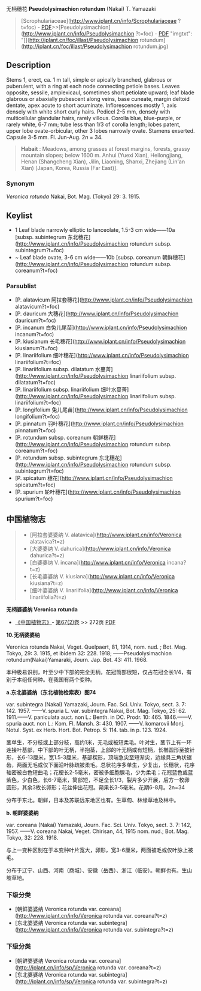 无柄穗花 **Pseudolysimachion rotundum** (Nakai) T. Yamazaki

> [Scrophulariaceae](http://www.iplant.cn/info/Scrophulariaceae ?t=foc) - [PDF](http://iplant.cn/foc/pdf/Scrophulariaceae.pdf)>>[Pseudolysimachion](http://www.iplant.cn/info/Pseudolysimachion ?t=foc) - [PDF](http://www.iplant.cn/foc/pdf/Pseudolysimachion.pdf)
  "imgtxt": "[](http://iplant.cn/foc/illast/Pseudolysimachion rotundum](http://iplant.cn/foc/illast/Pseudolysimachion rotundum.jpg)

## Description

Stems 1, erect, ca. 1 m tall, simple or apically branched, glabrous or puberulent, with a ring at each node connecting petiole bases. Leaves opposite, sessile, amplexicaul, sometimes short petiolate upward; leaf blade glabrous or abaxially pubescent along veins, base cuneate, margin deltoid dentate, apex acute to short acuminate. Inflorescences mostly 1, axis densely with white short curly hairs. Pedicel 2-5 mm, densely with multicellular glandular hairs, rarely villous. Corolla blue, blue-purple, or rarely white, 6-7 mm; tube less than 1/3 of corolla length; lobes patent, upper lobe ovate-orbicular, other 3 lobes narrowly ovate. Stamens exserted. Capsule 3-5 mm. Fl. Jun-Aug. 2*n* = 34.

> **Habait** : 
> Meadows, among grasses at forest margins, forests, grassy mountain slopes; below 1600 m. Anhui (Yuexi Xian), Heilongjiang, Henan (Shangcheng Xian), Jilin, Liaoning, Shanxi, Zhejiang (Lin'an Xian) [Japan, Korea, Russia (Far East)].

### Synonym
*Veronica rotunda* Nakai, Bot. Mag. (Tokyo) 29: 3. 1915.

## Keylist

* 1 Leaf blade narrowly elliptic to lanceolate, 1.5-3 cm wide——10a  [subsp. subintegrum 东北穗花](http://www.iplant.cn/info/Pseudolysimachion rotundum subsp. subintegrum?t=foc)
* ~ Leaf blade ovate, 3-6 cm wide——10b  [subsp. coreanum 朝鲜穗花](http://www.iplant.cn/info/Pseudolysimachion rotundum subsp. coreanum?t=foc)

### Parsublist

* [P.  alatavicum  阿拉套穗花](http://www.iplant.cn/info/Pseudolysimachion alatavicum?t=foc)
* [P.  dauricum  大穗花](http://www.iplant.cn/info/Pseudolysimachion dauricum?t=foc)
* [P.  incanum  白兔儿尾苗](http://www.iplant.cn/info/Pseudolysimachion incanum?t=foc)
* [P.  kiusianum  长毛穗花](http://www.iplant.cn/info/Pseudolysimachion kiusianum?t=foc)
* [P.  linariifolium  细叶穗花](http://www.iplant.cn/info/Pseudolysimachion linariifolium?t=foc)
* [P.  linariifolium subsp. dilatatum  水蔓菁](http://www.iplant.cn/info/Pseudolysimachion linariifolium subsp. dilatatum?t=foc)
* [P.  linariifolium subsp. linariifolium  细叶水蔓菁](http://www.iplant.cn/info/Pseudolysimachion linariifolium subsp. linariifolium?t=foc)
* [P.  longifolium  兔儿尾苗](http://www.iplant.cn/info/Pseudolysimachion longifolium?t=foc)
* [P.  pinnatum  羽叶穗花](http://www.iplant.cn/info/Pseudolysimachion pinnatum?t=foc)
* [P.  rotundum subsp. coreanum  朝鲜穗花](http://www.iplant.cn/info/Pseudolysimachion rotundum subsp. coreanum?t=foc)
* [P.  rotundum subsp. subintegrum  东北穗花](http://www.iplant.cn/info/Pseudolysimachion rotundum subsp. subintegrum?t=foc)
* [P.  spicatum  穗花](http://www.iplant.cn/info/Pseudolysimachion spicatum?t=foc)
* [P.  spurium  轮叶穗花](http://www.iplant.cn/info/Pseudolysimachion spurium?t=foc)

## 中国植物志

> * [阿拉套婆婆纳  V.  alatavica](http://www.iplant.cn/info/Veronica alatavica?t=z)
> * [大婆婆纳  V.  dahurica](http://www.iplant.cn/info/Veronica dahurica?t=z)
> * [白婆婆纳  V.  incana](http://www.iplant.cn/info/Veronica incana?t=z)
> * [长毛婆婆纳  V.  kiusiana](http://www.iplant.cn/info/Veronica kiusiana?t=z)
> * [细叶婆婆纳  V.  linariifolia](http://www.iplant.cn/info/Veronica linariifolia?t=z)

**无柄婆婆纳 Veronica rotunda**

* [《中国植物志》](http://www.iplant.cn/frps)- [第67(2)卷](http://www.iplant.cn/frps/vol/67(2)) >> 272页 [PDF](http://www.iplant.cn/frps/pdf/67(2)/272a.pdf)

**10.无柄婆婆纳**

Veronica rotunda Nakai, Veget. Quelpaert, 81, 1914, nom. nud. ; Bot. Mag. Tokyo, 29: 3. 1915, et ibidem 32: 228. 1918; ——Pseudolysimachion rotundum(Nakai)Yamaraki, Journ. Jap. Bot. 43: 411. 1968.

本种极易识别，叶至少中下部的完全无柄，花冠筒部很短，仅占花冠全长1/4，有别于本组任何种。在我国有两个变种。

**a.东北婆婆纳（东北植物检索表）图74**

var. subintegra (Nakai) Yamazaki, Journ. Fac. Sci. Univ. Tokyo, sect. 3. 7: 142. 1957. ——V. spuria L. var. subintegra Nakai, Bot. Mag. Tokyo, 25: 62. 1911.——V. paniculata auct. non L.: Benth. in DC. Prodr. 10: 465. 1846.——V. spuria auct. non L.: Kom. Fl. Mansh. 3: 430. 1907. ——V. komarovii Monj. Notul. Syst. ex Herb. Hort. Bot. Petrop. 5: 114. tab. in p. 123. 1924.

茎单生，不分枝或上部分枝，高约1米，无毛或被短柔毛。叶对生，茎节上有一环连接叶基部，中下部的叶无柄，半抱茎，上部的叶无柄或有短柄，长椭圆形至披针形，长6-13厘米，宽1.5-3厘米，基部楔形，顶端急尖至短渐尖，边缘具三角状锯齿，两面无毛或仅下面沿叶脉疏被柔毛。总状花序多单生，少复出，长穗状，花序轴密被白色短曲毛；花梗长2-5毫米，密被多细胞腺毛，少为柔毛；花冠蓝色或蓝紫色，少白色，长6-7毫米，筒部短，不足全长1/3，裂片多少开展，后方一枚卵圆形，其余3枚长卵形；花丝伸出花冠。蒴果长3-5毫米。花期6-8月。2n=34

分布于东北。朝鲜，日本及苏联远东地区也有。生草甸、林缘草地及林中。

**b. 朝鲜婆婆纳**

var. coreana (Nakai) Yamazaki, Journ. Fac. Sci. Univ. Tokyo, sect. 3. 7: 142, 1957. ——V. coreana Nakai, Veget. Chirisan, 44, 1915 nom. nud.; Bot. Mag. Tokyo, 32: 228. 1918.

与上一变种区别在于本变种叶片宽大，卵形，宽3-6厘米，两面被毛或仅叶脉上被毛。

分布于辽宁、山西、河南（商城）、安徽（岳西）、浙江（临安）。朝鲜也有。生山坡草地。

### 下级分类
* [朝鲜婆婆纳  Veronica rotunda var. coreana](http://www.iplant.cn/info/Veronica rotunda var. coreana?t=z)
* [东北婆婆纳  Veronica rotunda var. subintegra](http://www.iplant.cn/info/Veronica rotunda var. subintegra?t=z)

### 下级分类
* [朝鲜婆婆纳  Veronica rotunda var. coreana](http://iplant.cn/info/sp/Veronica rotunda var. coreana?t=z)
* [东北婆婆纳  Veronica rotunda var. subintegra](http://iplant.cn/info/sp/Veronica rotunda var. subintegra?t=z)
